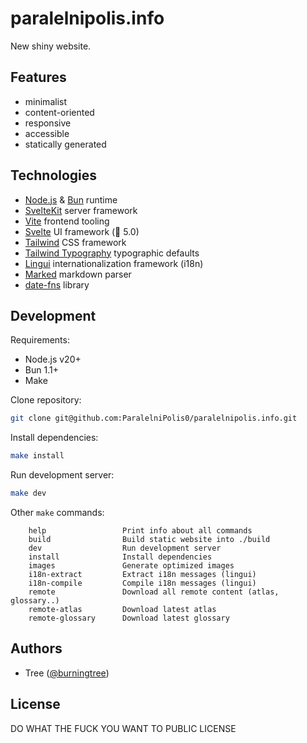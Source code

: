 # paralelnipolis.info

New shiny website.

## Features

* minimalist
* content-oriented
* responsive
* accessible
* statically generated

## Technologies

* [Node.js](https://nodejs.org) & [Bun](https://bun.sh/) runtime
* [SvelteKit](https://kit.svelte.dev/) server framework
* [Vite](https://vite.dev/) frontend tooling
* [Svelte](https://svelte.dev/) UI framework  (🎉 5.0)
* [Tailwind](https://tailwindcss.com/) CSS framework
* [Tailwind Typography](https://github.com/tailwindlabs/tailwindcss-typography) typographic defaults
* [Lingui](https://lingui.dev/) internationalization framework (i18n)
* [Marked](https://marked.js.org/) markdown parser
* [date-fns](https://date-fns.org/) library

## Development

Requirements:

* Node.js v20+
* Bun 1.1+
* Make

Clone repository:
```bash
git clone git@github.com:ParalelniPolis0/paralelnipolis.info.git
```

Install dependencies:
```bash
make install
```

Run development server:
```bash
make dev
```

Other `make` commands:
```
    help                 Print info about all commands
    build                Build static website into ./build
    dev                  Run development server
    install              Install dependencies
    images               Generate optimized images
    i18n-extract         Extract i18n messages (lingui)
    i18n-compile         Compile i18n messages (lingui)
    remote               Download all remote content (atlas, glossary..)
    remote-atlas         Download latest atlas
    remote-glossary      Download latest glossary
```

## Authors

* Tree ([@burningtree](https://github.com/burningtree))

## License

DO WHAT THE FUCK YOU WANT TO PUBLIC LICENSE